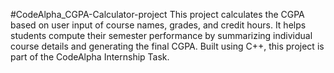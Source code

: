 #CodeAlpha_CGPA-Calculator-project
This project calculates the CGPA based on user input of course names, grades, and credit hours. It helps students compute their semester performance by summarizing individual course details and generating the final CGPA. Built using C++, this project is part of the CodeAlpha Internship Task.
